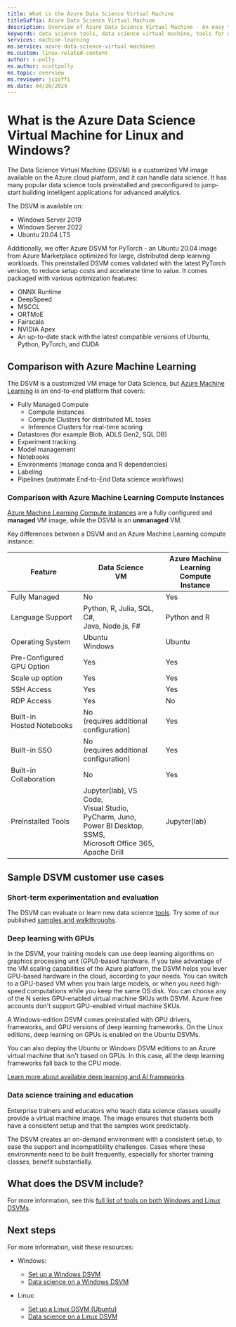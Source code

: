 ```yaml
---
title: What is the Azure Data Science Virtual Machine
titleSuffix: Azure Data Science Virtual Machine
description: Overview of Azure Data Science Virtual Machine - An easy to use virtual machine on the Azure cloud platform with preinstalled and configured tools and libraries for doing data science.
keywords: data science tools, data science virtual machine, tools for data science, linux data science
services: machine-learning
ms.service: azure-data-science-virtual-machines
ms.custom: linux-related-content
author: s-polly 
ms.author: scottpolly 
ms.topic: overview
ms.reviewer: jcioffi
ms.date: 04/26/2024
---
```


# What is the Azure Data Science Virtual Machine for Linux and Windows?

The Data Science Virtual Machine (DSVM) is a customized VM image available on the Azure cloud platform, and it can handle data science. It has many popular data science tools preinstalled and preconfigured to jump-start building intelligent applications for advanced analytics.

The DSVM is available on:

+ Windows Server 2019
+ Windows Server 2022
+ Ubuntu 20.04 LTS

Additionally, we offer Azure DSVM for PyTorch - an Ubuntu 20.04 image from Azure Marketplace optimized for large, distributed deep learning workloads. This preinstalled DSVM comes validated with the latest PyTorch version, to reduce setup costs and accelerate time to value. It comes packaged with various optimization features:

- ONNX Runtime​
- DeepSpeed​
- MSCCL​
- ORTMoE​
- Fairscale​
- NVIDIA Apex​
- An up-to-date stack with the latest compatible versions of Ubuntu, Python, PyTorch, and CUDA

## Comparison with Azure Machine Learning

The DSVM is a customized VM image for Data Science, but [Azure Machine Learning](../overview-what-is-azure-machine-learning.md) is an end-to-end platform that covers:

+ Fully Managed Compute
  + Compute Instances
  + Compute Clusters for distributed ML tasks
  + Inference Clusters for real-time scoring
+ Datastores (for example Blob, ADLS Gen2, SQL DB)
+ Experiment tracking
+ Model management
+ Notebooks
+ Environments (manage conda and R dependencies)
+ Labeling
+ Pipelines (automate End-to-End Data science workflows)

### Comparison with Azure Machine Learning Compute Instances

[Azure Machine Learning Compute Instances](../concept-compute-instance.md) are a fully configured and __managed__ VM image, while the DSVM is an __unmanaged__ VM.

Key differences between a DSVM and an Azure Machine Learning compute instance:

|Feature |Data Science<br>VM |Azure Machine Learning<br>Compute Instance  |
|---------|---------|---------|
| Fully Managed | No        | Yes        |
|Language Support     |  Python, R, Julia, SQL, C#,<br> Java, Node.js, F#       | Python and R        |
|Operating System     | Ubuntu<br>Windows         |    Ubuntu     |
|Pre-Configured GPU Option     |  Yes       |    Yes     |
|Scale up option | Yes | Yes |
|SSH Access    | Yes        |    Yes     |
|RDP Access    | Yes        |     No    |
|Built-in<br>Hosted Notebooks     |   No<br>(requires additional configuration)      |      Yes   |
|Built-in SSO     | No <br>(requires additional configuration)         |    Yes     |
|Built-in Collaboration     | No         | Yes        |
|Preinstalled Tools     |  Jupyter(lab), VS Code,<br> Visual Studio, PyCharm, Juno,<br>Power BI Desktop, SSMS, <br>Microsoft Office 365, Apache Drill       |     Jupyter(lab) |

## Sample DSVM customer use cases

### Short-term experimentation and evaluation

The DSVM can evaluate or learn new data science [tools](./tools-included.md). Try some of our published [samples and walkthroughs](./dsvm-samples-and-walkthroughs.md).

### Deep learning with GPUs

In the DSVM, your training models can use deep learning algorithms on graphics processing unit (GPU)-based hardware. If you take advantage of the VM scaling capabilities of the Azure platform, the DSVM helps you lever GPU-based hardware in the cloud, according to your needs. You can switch to a GPU-based VM when you train large models, or when you need high-speed computations while you keep the same OS disk. You can choose any of the N series GPU-enabled virtual machine SKUs with DSVM. Azure free accounts don't support GPU-enabled virtual machine SKUs.

A Windows-edition DSVM comes preinstalled with GPU drivers, frameworks, and GPU versions of deep learning frameworks. On the Linux editions, deep learning on GPUs is enabled on the Ubuntu DSVMs.

You can also deploy the Ubuntu or Windows DSVM editions to an Azure virtual machine that isn't based on GPUs. In this case, all the deep learning frameworks fall back to the CPU mode.

[Learn more about available deep learning and AI frameworks](dsvm-tools-deep-learning-frameworks.md).

### Data science training and education

Enterprise trainers and educators who teach data science classes usually provide a virtual machine image. The image ensures that students both have a consistent setup and that the samples work predictably.

The DSVM creates an on-demand environment with a consistent setup, to ease the support and incompatibility challenges. Cases where these environments need to be built frequently, especially for shorter training classes, benefit substantially.

## What does the DSVM include?

For more information, see this [full list of tools on both Windows and Linux DSVMs](tools-included.md).

## Next steps

For more information, visit these resources:

+ Windows:
  + [Set up a Windows DSVM](provision-vm.md)
  + [Data science on a Windows DSVM](vm-do-ten-things.md)

+ Linux:
  + [Set up a Linux DSVM (Ubuntu)](dsvm-ubuntu-intro.md)
  + [Data science on a Linux DSVM](linux-dsvm-walkthrough.md)